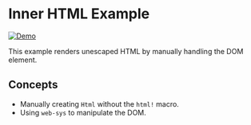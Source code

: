 # Inner HTML Example

[![Demo](https://img.shields.io/website?label=demo&url=https%3A%2F%2Fexamples.yew.rs%2Finner_html)](https://examples.yew.rs/inner_html)

This example renders unescaped HTML by manually handling the DOM element.

## Concepts

- Manually creating `Html` without the `html!` macro.
- Using `web-sys` to manipulate the DOM.
